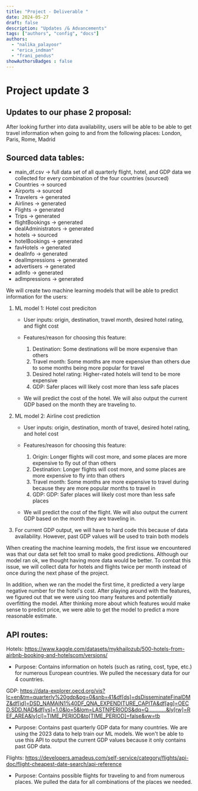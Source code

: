```yaml
---
title: "Project - Deliverable "
date: 2024-05-27
draft: false
description: "Updates /& Advancements"
tags: ["authors", "config", "docs"]
authors:
  - "nalika_palayoor"
  - "erica_indman"
  - "frani_pendus"
showAuthorsBadges : false
---
```


# Project update 3

## **Updates to our phase 2 proposal:**

After looking further into data availability, users will be able to be able to get travel information when going to and from the following places: London, Paris, Rome, Madrid

## Sourced data tables:
- main_df.csv → full data set of all quarterly flight, hotel, and GDP data we collected for every combination of the four countries (sourced)
- Countries → sourced
- Airports → sourced
- Travelers → generated
- Airlines → generated
- Flights → generated
- Trips → generated
- flightBookings → generated
- dealAdministrators → generated
- hotels → sourced
- hotelBookings → generated
- favHotels → generated
- dealInfo → generated
- dealImpressions → generated
- advertisers → generated
- adInfo → generated
- adImpressions → generated



We will create two machine learning models that will be able to predict information for the users:

1.  ML model 1: Hotel cost prediciton

    -   User inputs: origin, destination, travel month, desired hotel rating, and flight cost
    -   Features/reason for choosing this feature:
        1.  Destination: Some destinations will be more expensive than others
        2.  Travel month: Some months are more expensive than others due to some months being more popular for travel
        3.  Desired hotel rating: Higher-rated hotels will tend to be more expensive
        4.  GDP: Safer places will likely cost more than less safe places

    - We will predict the cost of the hotel. We will also output the current GDP based on the month they are traveling to.

3.  ML model 2: Airline cost prediction

    -   User inputs: origin, destination, month of travel, desired hotel rating, and hotel cost
    -   Features/reason for choosing this feature:

        1.  Origin: Longer flights will cost more, and some places are more expensive to fly out of than others
        2.  Destination: Longer flights will cost more, and some places are more expensive to fly into than others
        3.  Travel month: Some months are more expensive to travel during because they are more popular months to travel in
        4.  GDP: GDP: Safer places will likely cost more than less safe places

    -   We will predict the cost of the flight. We will also output the current GDP based on the month they are traveling in.
5.  For current GDP output, we will have to hard code this because of data availability. However, past GDP values will be used to train both models

When creating the machine learning models, the first issue we encountered was that our data set felt too small to make good predictions. Although our model ran ok, we thought having more data would be better. To combat this issue, we will collect data for hotels and flights twice per month instead of once during the next phase of the project. 
 
In addition, when we ran the model the first time, it predicted a very large negative number for the hotel's cost. After playing around with the features, we figured out that we were using too many features and potentially overfitting the model. After thinking more about which features would make sense to predict price, we were able to get the model to predict a more reasonable estimate. 

## API routes:

Hotels: https://www.kaggle.com/datasets/mykhailozub/500-hotels-from-airbnb-booking-and-hotelscom/versions/
- Purpose: Contains information on hotels (such as rating, cost, type, etc.) for numerous European countries. We pulled the necessary data for our 4 countries. 

GDP: https://data-explorer.oecd.org/vis?lc=en&tm=quarterly%20gdp&pg=0&snb=41&df[ds]=dsDisseminateFinalDMZ&df[id]=DSD_NAMAIN1%40DF_QNA_EXPENDITURE_CAPITA&df[ag]=OECD.SDD.NAD&df[vs]=1.0&lo=5&lom=LASTNPERIODS&dq=Q............&ly[rw]=REF_AREA&ly[cl]=TIME_PERIOD&to[TIME_PERIOD]=false&vw=tb
- Purpose: Contains past quarterly GDP data for many countries. We are using the 2023 data to help train our ML models. We won't be able to use this API to output the current GDP values because it only contains past GDP data. 

Flights: https://developers.amadeus.com/self-service/category/flights/api-doc/flight-cheapest-date-search/api-reference
- Purpose: Contains possible flights for traveling to and from numerous places. We pulled the data for all combinations of the places we needed. 









